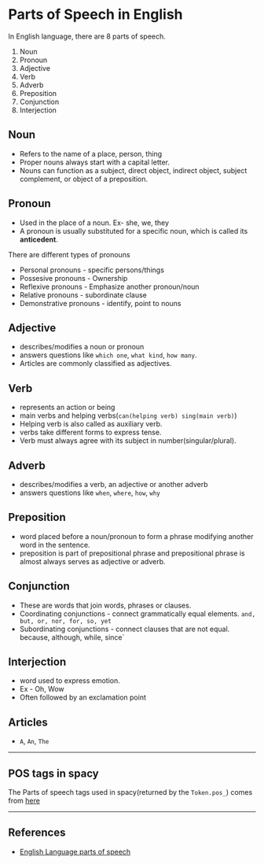 # Parts of Speech in English

In English language, there are 8 parts of speech.

1. Noun
2. Pronoun
3. Adjective
4. Verb
5. Adverb
6. Preposition
7. Conjunction
8. Interjection

## Noun

* Refers to the name of a place, person, thing
* Proper nouns always start with a capital letter.
* Nouns can function as a subject, direct object, indirect object, subject complement, or object of a preposition.

## Pronoun

* Used in the place of a noun. Ex- she, we, they
* A pronoun is usually substituted for a specific noun, which is called its **anticedent**.

There are different types of pronouns

* Personal pronouns - specific persons/things
* Possesive pronouns - Ownership
* Reflexive pronouns - Emphasize another pronoun/noun
* Relative pronouns - subordinate clause
* Demonstrative pronouns - identify, point to nouns

## Adjective

* describes/modifies a noun or pronoun
* answers questions like `which one`, `what kind`, `how many`.
* Articles are commonly classified as adjectives.

## Verb

* represents an action or being
* main verbs and helping verbs(`can(helping verb) sing(main verb)`)
* Helping verb is also called as auxiliary verb.
* verbs take different forms to express tense.
* Verb must always agree with its subject in number(singular/plural).

## Adverb

* describes/modifies a verb, an adjective or another adverb
* answers questions like `when`, `where`, `how`, `why`

## Preposition

* word placed before a noun/pronoun to form a phrase modifying another word in the sentence.
* preposition is part of prepositional phrase and prepositional phrase is almost always serves as adjective or adverb.

## Conjunction

* These are words that join words, phrases or clauses.
* Coordinating conjunctions - connect grammatically equal elements. `and, but, or, nor, for, so, yet`
* Subordinating conjunctions - connect clauses that are not equal. because, although, while, since`

## Interjection

* word used to express emotion.
* Ex - Oh, Wow
* Often followed by an exclamation point

## Articles

* `A`, `An`, `The`

---

## POS tags in spacy

The Parts of speech tags used in spacy(returned by the `Token.pos_`) comes from [here](https://universaldependencies.org/u/pos/)

---

## References

* [English Language parts of speech](http://www.butte.edu/departments/cas/tipsheets/grammar/parts_of_speech.html)
